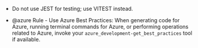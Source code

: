 - Do not use JEST for testing; use VITEST instead.

- @azure Rule - Use Azure Best Practices: When generating code for Azure, running terminal commands for Azure, or performing operations related to Azure, invoke your `azure_development-get_best_practices` tool if available.